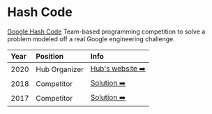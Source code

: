 # Hash Code
[Google Hash Code](https://codingcompetitions.withgoogle.com/hashcode) Team-based programming competition to solve a problem modeled off a real Google engineering challenge.

| Year | Position  |  Info  |
| :--  |   :--      |    :--     |
|  2020  | Hub Organizer |  [Hub's website ➡️](https://web.archive.org/web/20201008164840/https://klopotekhashcode2020.github.io/)  |
|  2018  | Competitor |  [ Solution ➡️](hash-code-2018)  |
|  2017  | Competitor |  [Solution ➡️](hash-code-2017)  |
